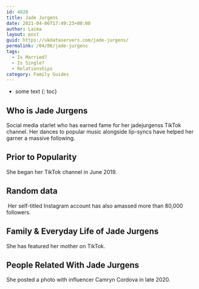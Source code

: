 ```yaml
---
id: 4828
title: Jade Jurgens
date: 2021-04-06T17:49:23+00:00
author: Laima
layout: post
guid: https://ukdataservers.com/jade-jurgens/
permalink: /04/06/jade-jurgens
tags:
  - Is Married?
  - Is Single?
  - Relationships
category: Family Guides
---
```


* some text
{: toc}


## Who is Jade Jurgens
                  
                  
                  
Social media starlet who has earned fame for her jadejurgenss TikTok channel. Her dances to popular music alongside lip-syncs have helped her garner a massive following. 
                  
              
            
              
            
                
                
                
## Prior to Popularity
                  
                  
                  
She began her TikTok channel in June 2019.
                  
              
            
              
            
                
                
                
## Random data
                  
                  
                  
 Her self-titled Instagram account has also amassed more than 80,000 followers.
                  
              
            
              
            
                
                
                
## Family & Everyday Life of Jade Jurgens
                  
                  
                  
She has featured her mother on TikTok.
                  
              
            
              
            
                
                
                
## People Related With Jade Jurgens
                  
                  
                  
She posted a photo with influencer Camryn Cordova in late 2020.
                  
              
            
              
            
                
              
            
              
              
            
            
              
            
          
          
          